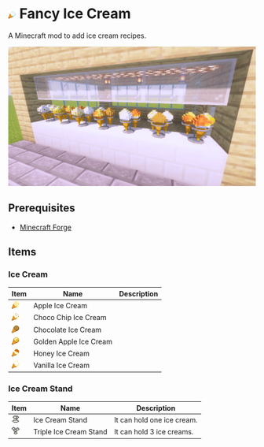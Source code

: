 # ![](assets/logo.png) Fancy Ice Cream

A Minecraft mod to add ice cream recipes.

![](assets/screenshot.png)

## Prerequisites

- [Minecraft Forge](https://files.minecraftforge.net/net/minecraftforge/forge/)

## Items

### Ice Cream

| Item | Name | Description |
| --- |--- | --- |
| ![](src/main/resources/assets/fancyicecream/textures/item/apple_ice_cream.png)| Apple Ice Cream | |
| ![](src/main/resources/assets/fancyicecream/textures/item/choco_chip_ice_cream.png) | Choco Chip Ice Cream | |
| ![](src/main/resources/assets/fancyicecream/textures/item/chocolate_ice_cream.png) | Chocolate Ice Cream | |
| ![](src/main/resources/assets/fancyicecream/textures/item/golden_apple_ice_cream.png) | Golden Apple Ice Cream | |
| ![](src/main/resources/assets/fancyicecream/textures/item/honey_ice_cream.png) | Honey Ice Cream | |
| ![](src/main/resources/assets/fancyicecream/textures/item/vanilla_ice_cream.png) | Vanilla Ice Cream | |

### Ice Cream Stand

| Item | Name | Description |
| --- | --- | --- |
| ![](src/main/resources/assets/fancyicecream/textures/item/ice_cream_stand.png) | Ice Cream Stand | It can hold one ice cream. |
| ![](src/main/resources/assets/fancyicecream/textures/item/triple_ice_cream_stand.png)| Triple Ice Cream Stand | It can hold 3 ice creams. |


